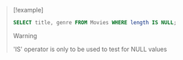 >[!example]
>```SQL
>SELECT title, genre FROM Movies WHERE length IS NULL; 
>```
>>[!warning]
>>'IS' operator is only to be used to test for NULL values


